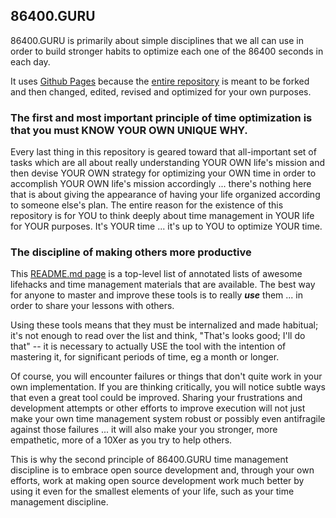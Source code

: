 ## 86400.GURU

86400.GURU is primarily about simple disciplines that we all can use in order to build stronger habits to optimize each one of the 86400 seconds in each day.

It uses [Github Pages](https://pages.github.com/) because the [entire repository](https://github.com/86400guru/86400guru.github.io/) is meant to be forked and then changed, edited, revised and optimized for your own purposes. 

### The first and most important principle of time optimization is that you must KNOW YOUR OWN UNIQUE WHY.

Every last thing in this repository is geared toward that all-important set of tasks which are all about really understanding YOUR OWN life's mission and then devise YOUR OWN strategy for optimizing your OWN time in order to accomplish YOUR OWN life's mission accordingly ... there's nothing here that is about giving the appearance of having your life organized according to someone else's plan. The entire reason for the existence of this repository is for YOU to think deeply about time management in YOUR life for YOUR purposes. It's YOUR time ... it's up to YOU to optimize YOUR time.  


### The discipline of making others more productive

This [README.md page](https://github.com/86400guru/86400guru.github.io/blob/main/README.md) is a top-level list of annotated lists of awesome lifehacks and time management materials that are available. The best way for anyone to master and improve these tools is to really ***use*** them ... in order to share your lessons with others.

Using these tools means that they must be internalized and made habitual; it's not enough to read over the list and think, "That's looks good; I'll do that" -- it is necessary to actually USE the tool with the intention of mastering it, for significant periods of time, eg a month or longer. 

Of course, you will encounter failures or things that don't quite work in your own implementation.  If you are thinking critically, you will notice subtle ways that even a great tool could be improved. Sharing your frustrations and development attempts or other efforts to improve execution will not just make your own time management system robust or possibly even antifragile against those failures ... it  will also make your you stronger, more empathetic, more of a 10Xer as you try to help others. 

This is why the second principle of 86400.GURU time management discipline is to embrace open source development and, through your own efforts, work at making open source development work much better by using it even for the smallest elements of your life, such as your time management discipline.
